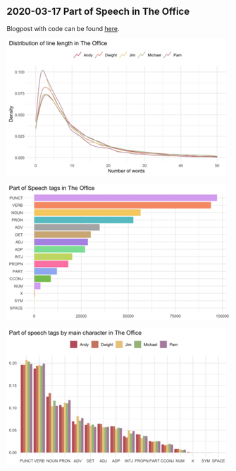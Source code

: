 ## 2020-03-17 Part of Speech in The Office

Blogpost with code can be found [here](https://www.hvitfeldt.me/blog/tidytuesday-pos-textrecipes-the-office/).

![](charts/line-length.png)<!-- -->

![](charts/pos-hist.png)<!-- -->

![](charts/pos-facet-hist.png)<!-- -->
